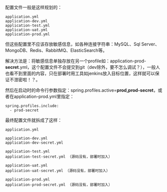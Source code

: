 配置文件一般是这样规划的：
```
application.yml
application-dev.yml
application-test.yml
application-uat.yml
application-prod.yml
```

但这些配置里不应该存放敏感信息，如各种连接字符串：MySQL、Sql Server、MongoDB、Redis、RabbitMQ、ElasticSearch等。

解决方法是：将敏感信息单独存放在另一个profile如：application-prod-**secret**.yml，这个配置文件不会提交到git（dev除外，要不怎么调试？），一般人也看不到里面的内容，只在部署时用工具如jenkins放入目标位置，这样就可以保证不泄密啦！？。

然后在启动时的命令行参数指定：spring.profiles.active=**prod,prod-secret**，或者在application-prod.yml里指定：
```
spring.profiles.include:
  - prod-secret
```

最终配置文件就拆成了这样：

```
application.yml

application-dev.yml
application-dev-secret.yml

application-test.yml
application-test-secret.yml （源码没有，部署时加入）

application-uat.yml
application-uat-secret.yml （源码没有，部署时加入）

application-prod.yml
application-prod-secret.yml （源码没有，部署时加入）
```



